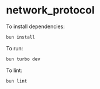 # network_protocol

To install dependencies:

```bash
bun install
```

To run:

```bash
bun turbo dev
```

To lint:

```bash
bun lint
```
